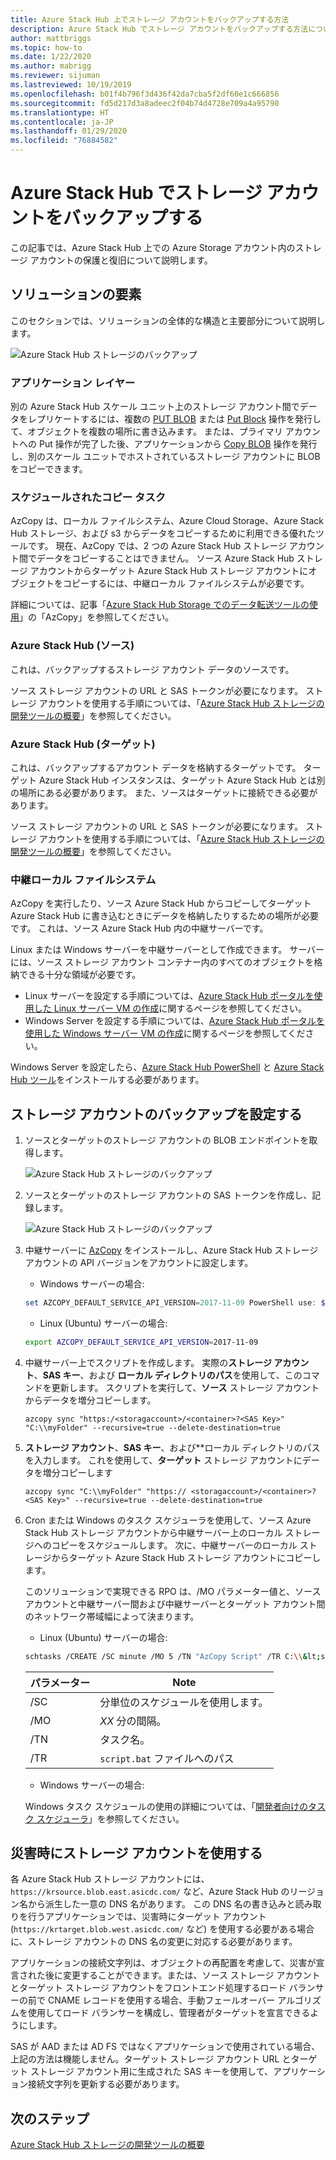 ```yaml
---
title: Azure Stack Hub 上でストレージ アカウントをバックアップする方法
description: Azure Stack Hub でストレージ アカウントをバックアップする方法について説明します。
author: mattbriggs
ms.topic: how-to
ms.date: 1/22/2020
ms.author: mabrigg
ms.reviewer: sijuman
ms.lastreviewed: 10/19/2019
ms.openlocfilehash: b01f4b796f3d436f42da7cba5f2df60e1c666856
ms.sourcegitcommit: fd5d217d3a8adeec2f04b74d4728e709a4a95790
ms.translationtype: HT
ms.contentlocale: ja-JP
ms.lasthandoff: 01/29/2020
ms.locfileid: "76884582"
---
```

# <a name="back-up-your-storage-accounts-on-azure-stack-hub"></a>Azure Stack Hub でストレージ アカウントをバックアップする

この記事では、Azure Stack Hub 上での Azure Storage アカウント内のストレージ アカウントの保護と復旧について説明します。

## <a name="elements-of-the-solution"></a>ソリューションの要素

このセクションでは、ソリューションの全体的な構造と主要部分について説明します。

![Azure Stack Hub ストレージのバックアップ](./media/azure-stack-network-howto-backup-storage/azure-stack-storage-backup.png)

### <a name="application-layer"></a>アプリケーション レイヤー

別の Azure Stack Hub スケール ユニット上のストレージ アカウント間でデータをレプリケートするには、複数の [PUT BLOB](https://docs.microsoft.com/rest/api/storageservices/put-blob) または [Put Block](https://docs.microsoft.com/rest/api/storageservices/put-block) 操作を発行して、オブジェクトを複数の場所に書き込みます。 または、プライマリ アカウントへの Put 操作が完了した後、アプリケーションから [Copy BLOB](https://docs.microsoft.com/rest/api/storageservices/copy-blob) 操作を発行し、別のスケール ユニットでホストされているストレージ アカウントに BLOB をコピーできます。

### <a name="scheduled-copy-task"></a>スケジュールされたコピー タスク

AzCopy は、ローカル ファイルシステム、Azure Cloud Storage、Azure Stack Hub ストレージ、および s3 からデータをコピーするために利用できる優れたツールです。 現在、AzCopy では、2 つの Azure Stack Hub ストレージ アカウント間でデータをコピーすることはできません。 ソース Azure Stack Hub ストレージ アカウントからターゲット Azure Stack Hub ストレージ アカウントにオブジェクトをコピーするには、中継ローカル ファイルシステムが必要です。

詳細については、記事「[Azure Stack Hub Storage でのデータ転送ツールの使用](https://docs.microsoft.com/azure-stack/user/azure-stack-storage-transfer?view=azs-1908#azcopy)」の「AzCopy」を参照してください。

### <a name="azure-stack-hub-source"></a>Azure Stack Hub (ソース)

これは、バックアップするストレージ アカウント データのソースです。

ソース ストレージ アカウントの URL と SAS トークンが必要になります。 ストレージ アカウントを使用する手順については、「[Azure Stack Hub ストレージの開発ツールの概要](azure-stack-storage-dev.md)」を参照してください。

### <a name="azure-stack-hub-target"></a>Azure Stack Hub (ターゲット)

これは、バックアップするアカウント データを格納するターゲットです。 ターゲット Azure Stack Hub インスタンスは、ターゲット Azure Stack Hub とは別の場所にある必要があります。 また、ソースはターゲットに接続できる必要があります。

ソース ストレージ アカウントの URL と SAS トークンが必要になります。 ストレージ アカウントを使用する手順については、「[Azure Stack Hub ストレージの開発ツールの概要](azure-stack-storage-dev.md)」を参照してください。

### <a name="intermediary-local-filesystem"></a>中継ローカル ファイルシステム

AzCopy を実行したり、ソース Azure Stack Hub からコピーしてターゲット Azure Stack Hub に書き込むときにデータを格納したりするための場所が必要です。 これは、ソース Azure Stack Hub 内の中継サーバーです。

Linux または Windows サーバーを中継サーバーとして作成できます。 サーバーには、ソース ストレージ アカウント コンテナー内のすべてのオブジェクトを格納できる十分な領域が必要です。
- Linux サーバーを設定する手順については、[Azure Stack Hub ポータルを使用した Linux サーバー VM の作成](azure-stack-quick-linux-portal.md)に関するページを参照してください。  
- Windows Server を設定する手順については、[Azure Stack Hub ポータルを使用した Windows サーバー VM の作成](azure-stack-quick-windows-portal.md)に関するページを参照してください。  

Windows Server を設定したら、[Azure Stack Hub PowerShell](https://docs.microsoft.com/azure-stack/operator/azure-stack-powershell-install?toc=https%3A%2F%2Fdocs.microsoft.com%2FFazure-stack%2Fuser%2FTOC.json&bc=https%3A%2F%2Fdocs.microsoft.com%2FFazure-stack%2Fbreadcrumb%2Ftoc.json) と [Azure Stack Hub ツール](https://docs.microsoft.com/azure-stack/operator/azure-stack-powershell-download?toc=https%3A%2F%2Fdocs.microsoft.com%2FFazure-stack%2Fuser%2FTOC.json&bc=https%3A%2F%2Fdocs.microsoft.com%2FFazure-stack%2Fbreadcrumb%2Ftoc.json)をインストールする必要があります。

## <a name="set-up-backup-for-storage-accounts"></a>ストレージ アカウントのバックアップを設定する

1. ソースとターゲットのストレージ アカウントの BLOB エンドポイントを取得します。

    ![Azure Stack Hub ストレージのバックアップ](./media/azure-stack-network-howto-backup-storage/back-up-step1.png)

2. ソースとターゲットのストレージ アカウントの SAS トークンを作成し、記録します。

    ![Azure Stack Hub ストレージのバックアップ](./media/azure-stack-network-howto-backup-storage/back-up-step2.png)

3. 中継サーバーに [AzCopy](https://github.com/Azure/azure-storage-azcopy) をインストールし、Azure Stack Hub ストレージ アカウントの API バージョンをアカウントに設定します。

    - Windows サーバーの場合:

    ```PowerShell  
    set AZCOPY_DEFAULT_SERVICE_API_VERSION=2017-11-09 PowerShell use: $env:AZCOPY_DEFAULT_SERVICE_API_VERSION="2017-11-09"
    ```

    - Linux (Ubuntu) サーバーの場合:

    ```bash  
    export AZCOPY_DEFAULT_SERVICE_API_VERSION=2017-11-09
    ```

4. 中継サーバー上でスクリプトを作成します。 実際の**ストレージ アカウント**、**SAS キー**、および **ローカル ディレクトリのパス**を使用して、このコマンドを更新します。 スクリプトを実行して、**ソース** ストレージ アカウントからデータを増分コピーします。

    ```
    azcopy sync "https:/<storagaccount>/<container>?<SAS Key>" "C:\\myFolder" --recursive=true --delete-destination=true
    ```

5.  **ストレージ アカウント**、**SAS キー**、および**ローカル ディレクトリのパスを入力します。  これを使用して、**ターゲット** ストレージ アカウントにデータを増分コピーします
    
    ```
    azcopy sync "C:\\myFolder" "https:// <storagaccount>/<container>?<SAS Key>" --recursive=true --delete-destination=true
    ```

6.  Cron または Windows のタスク スケジューラを使用して、ソース Azure Stack Hub ストレージ アカウントから中継サーバー上のローカル ストレージへのコピーをスケジュールします。 次に、中継サーバーのローカル ストレージからターゲット Azure Stack Hub ストレージ アカウントにコピーします。

    このソリューションで実現できる RPO は、/MO パラメーター値と、ソース アカウントと中継サーバー間および中継サーバーとターゲット アカウント間のネットワーク帯域幅によって決まります。

    - Linux (Ubuntu) サーバーの場合:

    ```bash  
    schtasks /CREATE /SC minute /MO 5 /TN "AzCopy Script" /TR C:\\&lt;script name>.bat
    ```

    | パラメーター | Note | 
    | ---- | ---- |
    | /SC | 分単位のスケジュールを使用します。 |
    | /MO | *XX* 分の間隔。 |
    | /TN | タスク名。 |
    | /TR | `script.bat` ファイルへのパス |


    - Windows サーバーの場合:

    Windows タスク スケジュールの使用の詳細については、「[開発者向けのタスク スケジューラ](https://docs.microsoft.com/windows/win32/taskschd/task-scheduler-start-page)」を参照してください。
    

## <a name="use-your-storage-account-in-a-disaster"></a>災害時にストレージ アカウントを使用する

各 Azure Stack Hub ストレージ アカウントには、`https://krsource.blob.east.asicdc.com/` など、Azure Stack Hub のリージョン名から派生した一意の DNS 名があります。 この DNS 名の書き込みと読み取りを行うアプリケーションでは、災害時にターゲット アカウント (`https://krtarget.blob.west.asicdc.com/` など) を使用する必要がある場合に、ストレージ アカウントの DNS 名の変更に対応する必要があります。

アプリケーションの接続文字列は、オブジェクトの再配置を考慮して、災害が宣言された後に変更することができます。または、ソース ストレージ アカウントとターゲット ストレージ アカウントをフロントエンド処理するロード バランサーの前で CNAME レコードを使用する場合、手動フェールオーバー アルゴリズムを使用してロード バランサーを構成し、管理者がターゲットを宣言できるようにします。

SAS が AAD または AD FS ではなくアプリケーションで使用されている場合、上記の方法は機能しません。ターゲット ストレージ アカウント URL とターゲット ストレージ アカウント用に生成された SAS キーを使用して、アプリケーション接続文字列を更新する必要があります。

## <a name="next-steps"></a>次のステップ

[Azure Stack Hub ストレージの開発ツールの概要](azure-stack-storage-dev.md)